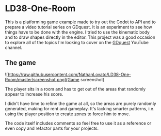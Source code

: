 # LD38-One-Room

This is a platforming game example made to try out the Godot to API and to prepare a video tutorial series on GDquest. It is an experiment to see how things have to be done with the engine. I tried to use the kinematic body and to draw shapes directly in the editor. This project was a good occasion to explore all of the topics I'm looking to cover on the [GDquest](http://youtube.com/c/gdquest) YouTube channel.

## The game

![https://raw.githubusercontent.com/NathanLovato/LD38-One-Room/master/screenshot.png](Game screenshot)

The player sits in a room and has to get out of the areas that randomly appear to increase his score.

I didn't have time to refine the game at all, so the areas are purely randomly generated, making for rent and gameplay. It's lacking smarter patterns, i.e. using the player position to create zones to force him to move.

The code itself includes comments so feel free to use it as a reference or even copy and refactor parts for your projects.